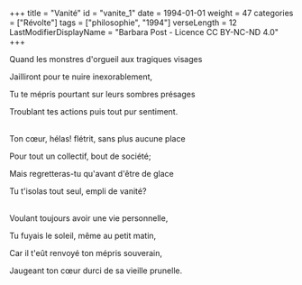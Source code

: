 +++
title = "Vanité"
id = "vanite_1"
date = 1994-01-01
weight = 47
categories = ["Révolte"]
tags = ["philosophie", "1994"]
verseLength = 12
LastModifierDisplayName = "Barbara Post - Licence CC BY-NC-ND 4.0"
+++

Quand les monstres d'orgueil aux tragiques visages

Jailliront pour te nuire inexorablement,

Tu te mépris pourtant sur leurs sombres présages

Troublant tes actions puis tout pur sentiment.

 \
Ton cœur, hélas! flétrit, sans plus aucune place

Pour tout un collectif, bout de société;

Mais regretteras-tu qu'avant d'être de glace

Tu t'isolas tout seul, empli de vanité?

 \
Voulant toujours avoir une vie personnelle,

Tu fuyais le soleil, même au petit matin,

Car il t'eût renvoyé ton mépris souverain,

Jaugeant ton cœur durci de sa vieille prunelle.
